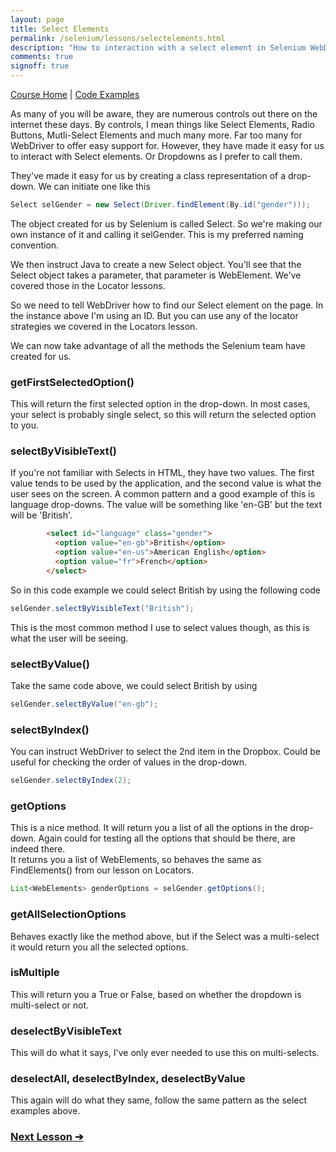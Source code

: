 ```yaml
---
layout: page
title: Select Elements
permalink: /selenium/lessons/selectelements.html
description: "How to interaction with a select element in Selenium WebDriver"
comments: true
signoff: true
---
```

[Course Home](../course) \| [Code Examples](https://github.com/FriendlyTester/Selenium-WebDriver-Examples/blob/master/java/src/test/java/lessons/F_SelectElement.java)

As many of you will be aware, they are numerous controls out there on the internet these days. By controls, I mean things like Select Elements, Radio Buttons, Mutli-Select Elements and much many more. Far too many for WebDriver to offer easy support for. However, they have made it easy for us to interact with Select elements. Or Dropdowns as I prefer to call them. 

They've made it easy for us by creating a class representation of a drop-down. We can initiate one like this
```java
Select selGender = new Select(Driver.findElement(By.id("gender")));
``` 
The object created for us by Selenium is called Select. So we're making our own instance of it and calling it selGender. This is my preferred naming convention.

We then instruct Java to create a new Select object. You'll see that the Select object takes a parameter, that parameter is  WebElement. We've covered those in the Locator lessons.

So we need to tell WebDriver how to find our Select element on the page. In the instance above I'm using an ID. But you can use any of the locator strategies we covered in the Locators lesson.

We can now take advantage of all the methods the Selenium team have created for us.

### getFirstSelectedOption()
This will return the first selected option in the drop-down. In most cases, your select is probably single select, so this will return the selected option to you.

### selectByVisibleText()
If you're not familiar with Selects in HTML, they have two values. The first value tends to be used by the application, and the second value is what the user sees on the screen. A common pattern and a good example of this is language drop-downs. The value will be something like 'en-GB' but the text will be 'British'.

```html
        <select id="language" class="gender">
          <option value="en-gb">British</option>
          <option value="en-us">American English</option>
          <option value="fr">French</option>
        </select>
```
So in this code example we could select British by using the following code
```java
selGender.selectByVisibleText("British");
```
This is the most common method I use to select values though, as this is what the user will be seeing.

### selectByValue()
Take the same code above, we could select British by using
```java
selGender.selectByValue("en-gb");
```

### selectByIndex()
You can instruct WebDriver to select the 2nd item in the Dropbox. Could be useful for checking the order of values in the drop-down.
```java
selGender.selectByIndex(2);
```

### getOptions
This is a nice method. It will return you a list of all the options in the drop-down. Again could for testing all the options that should be there, are indeed there.  
It returns you a list of WebElements, so behaves the same as FindElements() from our lesson on Locators.

```java
List<WebElements> genderOptions = selGender.getOptions();
```

### getAllSelectionOptions
Behaves exactly like the method above, but if the Select was a multi-select it would return you all the selected options.

### isMultiple
This will return you a True or False, based on whether the dropdown is multi-select or not.

### deselectByVisibleText
This will do what it says, I've only ever needed to use this on multi-selects.

### deselectAll, deselectByIndex, deselectByValue
This again will do what they same, follow the same pattern as the select examples above. 


### [Next Lesson &#10132;](../lessons/waits)
